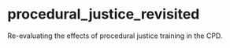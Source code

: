 # procedural_justice_revisited

Re-evaluating the effects of procedural justice training in the CPD.
